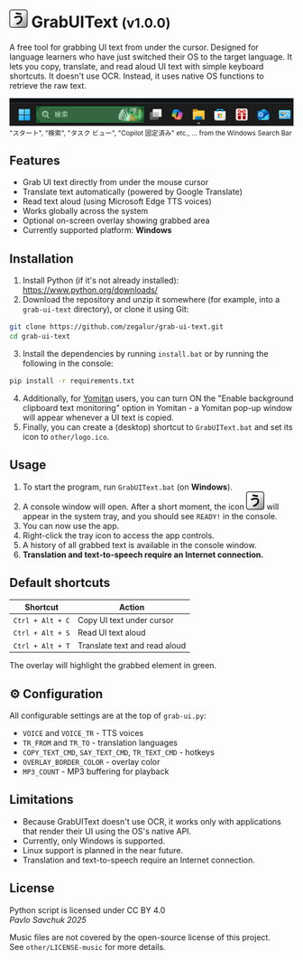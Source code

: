 # ![(icon)](other/icon.svg) GrabUIText <small>(v1.0.0)</small>

A free tool for grabbing UI text from under the cursor.
Designed for language learners who have just switched their OS to the target language.
It lets you copy, translate, and read aloud UI text with simple keyboard shortcuts. It doesn't use OCR. Instead, it uses native OS functions to retrieve the raw text.

![(Windows search bar example)](other/search-bar-example.png)<br>
<small>"スタート", "検索", "タスク ビュー", "Copilot 固定済み" etc., ... from the Windows Search Bar</small>

## Features

- Grab UI text directly from under the mouse cursor
- Translate text automatically (powered by Google Translate)  
- Read text aloud (using Microsoft Edge TTS voices)
- Works globally across the system
- Optional on-screen overlay showing grabbed area
- Currently supported platform: **Windows**

## Installation

1. Install Python (if it's not already installed): https://www.python.org/downloads/
2. Download the repository and unzip it somewhere (for example, into a `grab-ui-text` directory), or clone it using Git:
```bash
git clone https://github.com/zegalur/grab-ui-text.git
cd grab-ui-text
```
3. Install the dependencies by running `install.bat` or by running the following in the console:
```bash
pip install -r requirements.txt
```
4. Additionally, for [Yomitan](https://yomitan.wiki/) users, you can turn ON the "Enable background clipboard text monitoring" option in Yomitan - a Yomitan pop-up window will appear whenever a UI text is copied.
5. Finally, you can create a (desktop) shortcut to `GrabUIText.bat` and set its icon to `other/logo.ico`.

## Usage

1. To start the program, run `GrabUIText.bat` (on **Windows**).
2. A console window will open. After a short moment, the icon ![(icon)](other/icon.svg) will appear in the system tray, and you should see `READY!` in the console.
3. You can now use the app.
4. Right-click the tray icon to access the app controls.
5. A history of all grabbed text is available in the console window.
6. **Translation and text-to-speech require an Internet connection.**

## Default shortcuts

| Shortcut             | Action                        |
|----------------------|-------------------------------|
| `Ctrl + Alt + C`     | Copy UI text under cursor     |
| `Ctrl + Alt + S`     | Read UI text aloud            |
| `Ctrl + Alt + T`     | Translate text and read aloud |

The overlay will highlight the grabbed element in green.

## ⚙️ Configuration

All configurable settings are at the top of `grab-ui.py`:

- `VOICE` and `VOICE_TR` - TTS voices  
- `TR_FROM` and `TR_TO` - translation languages  
- `COPY_TEXT_CMD`, `SAY_TEXT_CMD`, `TR_TEXT_CMD` - hotkeys  
- `OVERLAY_BORDER_COLOR` - overlay color  
- `MP3_COUNT` - MP3 buffering for playback

## Limitations

- Because GrabUIText doesn't use OCR, it works only with applications that render their UI using the OS's native API. 
- Currently, only Windows is supported. 
- Linux support is planned in the near future.
- Translation and text-to-speech require an Internet connection.

## License

Python script is licensed under CC BY 4.0<br>
*Pavlo Savchuk 2025*

Music files are not covered by the open-source license of this project.<br>
See `other/LICENSE-music` for more details.
